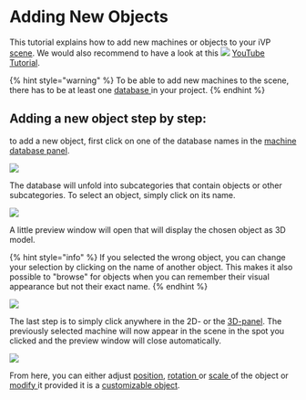 # Adding New Objects

This tutorial explains how to add new machines or objects to your iVP [scene](broken-reference). We would also recommend to have a look at this ![](../../../.gitbook/assets/YouTube\_icon.png) [YouTube Tutorial](https://youtu.be/7Vprataxi08).

{% hint style="warning" %}
To be able to add new machines to the scene, there has to be at least one [database ](broken-reference)in your project.
{% endhint %}

## Adding a new object step by step:

to add a new object, first click on one of the database names in the [machine database panel](../user-interface/machine-database-panel.md).

![](../../../.gitbook/assets/iVP\_guide\_add\_new\_machines\_databases.jpg)

The database will unfold into subcategories that contain objects or other subcategories. To select an object, simply click on its name.

![](../../../.gitbook/assets/iVP\_guide\_add\_new\_machines\_expanded\_database.jpg)

A little preview window will open that will display the chosen object as 3D model.

{% hint style="info" %}
If you selected the wrong object, you can change your selection by clicking on the name of another object. This makes it also possible to "browse" for objects when you can remember their visual appearance but not their exact name.
{% endhint %}

![](../../../.gitbook/assets/iVP\_guide\_add\_new\_machines\_selected\_machine.jpg)

The last step is to simply click anywhere in the 2D- or the [3D-panel](../user-interface/the-3d-panel.md). The previously selected machine will now appear in the scene in the spot you clicked and the preview window will close automatically.

![](../../../.gitbook/assets/iVP\_guide\_add\_new\_machines\_placed\_machine.jpg)

From here, you can either adjust [position](selecting-and-moving-objects.md#move-objects), [rotation ](scale-and-rotate-objects.md#rotate-objects)or [scale ](scale-and-rotate-objects.md#scale-objects)of the object or [modify ](customizable-machines.md)it provided it is a [customizable object](customizable-machines.md).

